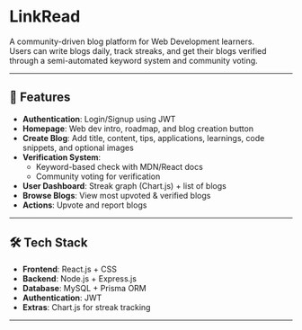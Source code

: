 # LinkRead

A community-driven blog platform for Web Development learners.  
Users can write blogs daily, track streaks, and get their blogs verified through a semi-automated keyword system and community voting.

---

## 🚀 Features
- **Authentication**: Login/Signup using JWT  
- **Homepage**: Web dev intro, roadmap, and blog creation button  
- **Create Blog**: Add title, content, tips, applications, learnings, code snippets, and optional images  
- **Verification System**:  
  - Keyword-based check with MDN/React docs  
  - Community voting for verification  
- **User Dashboard**: Streak graph (Chart.js) + list of blogs  
- **Browse Blogs**: View most upvoted & verified blogs  
- **Actions**: Upvote and report blogs  

---

## 🛠️ Tech Stack
- **Frontend**: React.js + CSS  
- **Backend**: Node.js + Express.js  
- **Database**: MySQL + Prisma ORM  
- **Authentication**: JWT  
- **Extras**: Chart.js for streak tracking  

---

